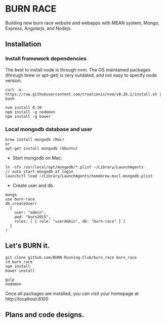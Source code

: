 # BURN RACE

Building new burn race website and webapps with MEAN system, Mongo, Express, Angularjs, and Nodejs. 

## Installation

### Install framework dependencies

The best to install node is through nvm. The OS maintained packages (through brew or 
apt-get) is very outdated, and not easy to specify node version.

```
curl -o- https://raw.githubusercontent.com/creationix/nvm/v0.26.1/install.sh | bash

nvm install 0.10 
npm install -g nodemon 
npm install -g bower
```

### Local mongodb database and user

```
brew install mongodb (Mac)
or
apt-get install mongodb (Ubuntu)
```

* Start mongodb on Mac:

```
ln -sfv /usr/local/opt/mongodb/*.plist ~/Library/LaunchAgents
// auto start mongodb at login
launchctl load ~/Library/LaunchAgents/homebrew.mxcl.mongodb.plist
```

* Create user and db.

```
mongo
use burn-race
db.createUser(
  {
    user: "admin",
    pwd: "burn2015",
    roles: [ { role: "userAdmin", db: "burn-race" } ]
  }
)
```

## Let's BURN it.

```
git clone github.com/BURN-Running-Club/burn_race burn_race
cd burn_race
npm install
bower install

gulp
nodemon 
```

Once all packages are installed, you can visit your homepage at 
http://localhost:8100


## Plans and code designs.

